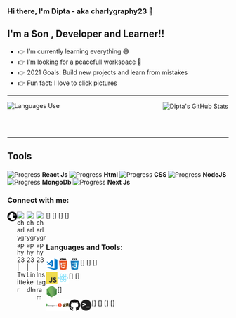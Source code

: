 ### Hi there, I'm Dipta - aka charlygraphy23 👋

## I'm a Son , Developer and Learner!!

- 👉 I’m currently learning everything 😅
- 👉 I’m looking for a peacefull workspace 👔
- 👉 2021 Goals: Build new projects and learn from mistakes
- 👉 Fun fact: I love to click pictures

---

  <p>
 <img align="left" alt="Languages Use" src="https://github-readme-stats.vercel.app/api/top-langs/?username=charlygraphy23&langs_count=8&layout=compact&hide=html" width="350"/></p>
  <p> &nbsp;<img align="center" alt="Dipta's GitHub Stats" src="https://github-readme-stats.codestackr.vercel.app/api?username=charlygraphy23&show_icons=true&hide_border=true&count_private=true" width="350" /> 
   
  </p>

  <br/>
  <br/>

---

## <p><strong>Tools</strong></p>

  <p align="center">

![Progress](https://progress-bar.dev/70/) <strong>React Js </strong>
![Progress](https://progress-bar.dev/70/) <strong>Html </strong>
![Progress](https://progress-bar.dev/70/) <strong>CSS </strong>
![Progress](https://progress-bar.dev/50/) <strong>NodeJS </strong>
![Progress](https://progress-bar.dev/70/) <strong>MongoDb </strong>
![Progress](https://progress-bar.dev/50/) <strong>Next Js </strong></p>

### Connect with me:

[<img align="left" alt="charlygraphy23.site" width="22px" src="https://raw.githubusercontent.com/iconic/open-iconic/master/svg/globe.svg" />]
[<img align="left" alt="charlygraphy23 | Twitter" width="22px" src="https://cdn.jsdelivr.net/npm/simple-icons@v3/icons/twitter.svg" />]
[<img align="left" alt="charlygraphy23 | LinkedIn" width="22px" src="https://cdn.jsdelivr.net/npm/simple-icons@v3/icons/linkedin.svg" />]
[<img align="left" alt="charlygraphy23 | Instagram" width="22px" src="https://cdn.jsdelivr.net/npm/simple-icons@v3/icons/instagram.svg" />]

<br />

### Languages and Tools:

[<img align="left" alt="Visual Studio Code" width="26px" src="https://raw.githubusercontent.com/github/explore/80688e429a7d4ef2fca1e82350fe8e3517d3494d/topics/visual-studio-code/visual-studio-code.png" />]
[<img align="left" alt="HTML5" width="26px" src="https://raw.githubusercontent.com/github/explore/80688e429a7d4ef2fca1e82350fe8e3517d3494d/topics/html/html.png" />]
[<img align="left" alt="CSS3" width="26px" src="https://raw.githubusercontent.com/github/explore/80688e429a7d4ef2fca1e82350fe8e3517d3494d/topics/css/css.png" />]

[<img align="left" alt="JavaScript" width="26px" src="https://raw.githubusercontent.com/github/explore/80688e429a7d4ef2fca1e82350fe8e3517d3494d/topics/javascript/javascript.png" />]
[<img align="left" alt="React" width="26px" src="https://raw.githubusercontent.com/github/explore/80688e429a7d4ef2fca1e82350fe8e3517d3494d/topics/react/react.png" />]

[<img align="left" alt="Node.js" width="26px" src="https://raw.githubusercontent.com/github/explore/80688e429a7d4ef2fca1e82350fe8e3517d3494d/topics/nodejs/nodejs.png" />]

[<img align="left" alt="MongoDB" width="26px" src="https://raw.githubusercontent.com/github/explore/80688e429a7d4ef2fca1e82350fe8e3517d3494d/topics/mongodb/mongodb.png" />]
[<img align="left" alt="Git" width="26px" src="https://raw.githubusercontent.com/github/explore/80688e429a7d4ef2fca1e82350fe8e3517d3494d/topics/git/git.png" />]
[<img align="left" alt="GitHub" width="26px" src="https://raw.githubusercontent.com/github/explore/78df643247d429f6cc873026c0622819ad797942/topics/github/github.png" />]
[<img align="left" alt="Terminal" width="26px" src="https://raw.githubusercontent.com/github/explore/80688e429a7d4ef2fca1e82350fe8e3517d3494d/topics/terminal/terminal.png" />]

<br />
<br />
